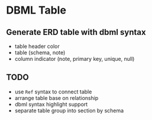 # DBML Table

## Generate ERD table with dbml syntax

- table header color
- table (schema, note)
- column indicator (note, primary key, unique, null)

## TODO

- use `Ref` syntax to connect table
- arrange table base on relationship
- dbml syntax highlight support
- separate table group into section by schema
